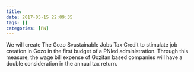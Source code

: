 ```yaml
---
title:
date: 2017-05-15 22:09:35
tags: []
categories: [PN]
---
```


We will create The Gozo Svustainable Jobs Tax Credit to stimulate job creation in Gozo in the first budget of a PNled administration. Through this measure, the wage bill expense of Gozitan based companies will have a double consideration in the annual tax return.